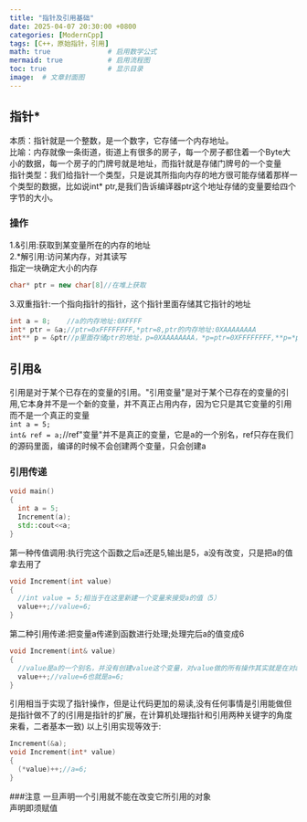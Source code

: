 ```yaml
---
title: "指针及引用基础"
date: 2025-04-07 20:30:00 +0800
categories: [ModernCpp]
tags: [C++，原始指针，引用]
math: true              # 启用数学公式
mermaid: true           # 启用流程图
toc: true               # 显示目录
image:  # 文章封面图
---
```

## 指针*  
本质：指针就是一个整数，是一个数字，它存储一个内存地址。  
比喻：内存就像一条街道，街道上有很多的房子，每一个房子都住着一个Byte大小的数据，每一个房子的门牌号就是地址，而指针就是存储门牌号的一个变量  
指针类型：我们给指针一个类型，只是说其所指向内存的地方很可能存储着那样一个类型的数据，比如说int* ptr,是我们告诉编译器ptr这个地址存储的变量要给四个字节的大小。  
### 操作  
1.&引用:获取到某变量所在的内存的地址  
2.*解引用:访问某内存，对其读写  
指定一块确定大小的内存  
```cpp
char* ptr = new char[8]//在堆上获取
```  
3.双重指针:一个指向指针的指针，这个指针里面存储其它指针的地址
```cpp
int a = 8;    //a的内存地址:0XFFFF
int* ptr = &a;//ptr=0xFFFFFFFF,*ptr=8,ptr的内存地址:0XAAAAAAAA
int** p = &ptr//p里面存储ptr的地址，p=0XAAAAAAAA，*p=ptr=0XFFFFFFFF,**p=*ptr=8
```
## 引用&  
引用是对于某个已存在的变量的引用。"引用变量"是对于某个已存在的变量的引用,它本身并不是一个新的变量，并不真正占用内存，因为它只是其它变量的引用而不是一个真正的变量  
`int a = 5;`  
`int& ref = a;`//ref"变量"并不是真正的变量，它是a的一个别名，ref只存在我们的源码里面，编译的时候不会创建两个变量，只会创建a  
### 引用传递  
```cpp
void main()
{
  int a = 5;
  Increment(a);
  std::cout<<a;
}
```  
第一种传值调用:执行完这个函数之后a还是5,输出是5，a没有改变，只是把a的值拿去用了
```cpp
void Increment(int value)
{
  //int value = 5;相当于在这里新建一个变量来接受a的值（5）
  value++;//value=6;
}
```  
第二种引用传递:把变量a传递到函数进行处理;处理完后a的值变成6
```cpp
void Increment(int& value)
{
  //value是a的一个别名，并没有创建value这个变量，对value做的所有操作其实就是在对a操作
  value++;//value=6也就是a=6;
}
```  
引用相当于实现了指针操作，但是让代码更加的易读,没有任何事情是引用能做但是指针做不了的(引用是指针的扩展，在计算机处理指针和引用两种关键字的角度来看，二者基本一致)
以上引用实现等效于:
```cpp
Increment(&a);
void Increment(int* value)
{
  (*value)++;//a=6;
}
```  
###注意
    一旦声明一个引用就不能在改变它所引用的对象  
    声明即须赋值
